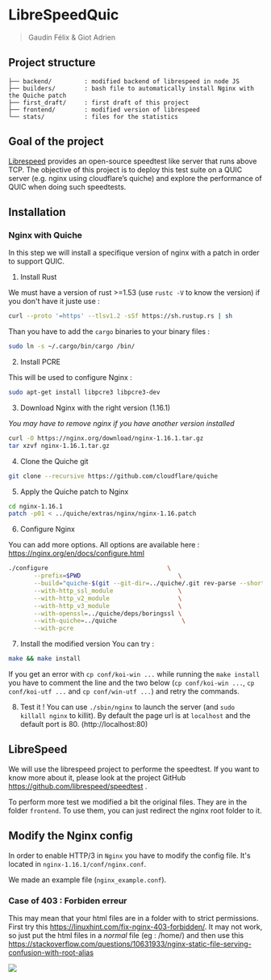 # LibreSpeedQuic

> Gaudin Félix & Giot Adrien

## Project structure 

```
├── backend/         : modified backend of librespeed in node JS
├── builders/        : bash file to automatically install Nginx with the Quiche patch
├── first_draft/     : first draft of this project
├── frontend/        : modified version of librespeed
└── stats/           : files for the statistics
```

## Goal of the project

[Librespeed](https://librespeed.org/) provides an open-source speedtest like server that runs above TCP. The
objective of this project is to deploy this test suite on a QUIC server (e.g. nginx using cloudflare’s quiche) and
explore the performance of QUIC when doing such speedtests.

## Installation

### Nginx with Quiche
In this step we will install a specifique version of nginx with a patch in order to support QUIC.

1. Install Rust

We must have a version of rust >=1.53 (use `rustc -V` to know the version) if you don't have it juste use :
```bash
curl --proto '=https' --tlsv1.2 -sSf https://sh.rustup.rs | sh 
```
Than you have to add the `cargo` binaries to your binary files :
```bash
sudo ln -s ~/.cargo/bin/cargo /bin/
```

2. Install PCRE

This will be used to configure Nginx :

```bash
sudo apt-get install libpcre3 libpcre3-dev
```

3. Download Nginx with the right version (1.16.1)

*You may have to remove nginx if you have another version installed*

```bash
curl -O https://nginx.org/download/nginx-1.16.1.tar.gz
tar xzvf nginx-1.16.1.tar.gz
```

4. Clone the Quiche git
```bash
git clone --recursive https://github.com/cloudflare/quiche
```

5. Apply the Quiche patch to Nginx

```bash
cd nginx-1.16.1
patch -p01 < ../quiche/extras/nginx/nginx-1.16.patch
```

6. Configure Nginx

You can add more options. All options are available here : https://nginx.org/en/docs/configure.html
```bash
./configure                                 \
       --prefix=$PWD                           \
       --build="quiche-$(git --git-dir=../quiche/.git rev-parse --short HEAD)" \
       --with-http_ssl_module                  \
       --with-http_v2_module                   \
       --with-http_v3_module                   \
       --with-openssl=../quiche/deps/boringssl \
       --with-quiche=../quiche                  \
       --with-pcre
```

7. Install the modified version
You can try :
```bash
make && make install
```

If you get an error with `cp conf/koi-win ...` while running the `make install` you have to comment the line and the two below (`cp conf/koi-win ...`, `cp conf/koi-utf ...` and `cp conf/win-utf ...`) and retry the commands.

8. Test it !
You can use `./sbin/nginx` to launch the server (and `sudo killall nginx` to killit). By default the page url is at `localhost` and the default port is 80. (http://localhost:80)


## LibreSpeed
We will use the librespeed project to performe the speedtest. If you want to know more about it, please look at the project GitHub https://github.com/librespeed/speedtest .

To perform more test we modified a bit the original files. They are in the folder `frontend`. To use them, you can just redirect the nginx root folder to it.

## Modify the Nginx config

In order to enable HTTP/3 in `Nginx` you have to modify the config file. It's located in `nginx-1.16.1/conf/nginx.conf`.

We made an example file (`nginx_example.conf`).

### Case of 403 : Forbiden erreur 

This may mean that your html files are in a folder with to strict permissions. First try this https://linuxhint.com/fix-nginx-403-forbidden/. It may not work, so just put the html files in a *normal* file (eg : /home/) and then use this https://stackoverflow.com/questions/10631933/nginx-static-file-serving-confusion-with-root-alias



![](https://media.discordapp.net/attachments/669931364149100554/895982712022794240/unknown.png)
